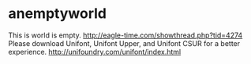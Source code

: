 # anemptyworld
This is world is empty.
http://eagle-time.com/showthread.php?tid=4274
Please download Unifont, Unifont Upper, and Unifont CSUR for a better experience.
http://unifoundry.com/unifont/index.html
